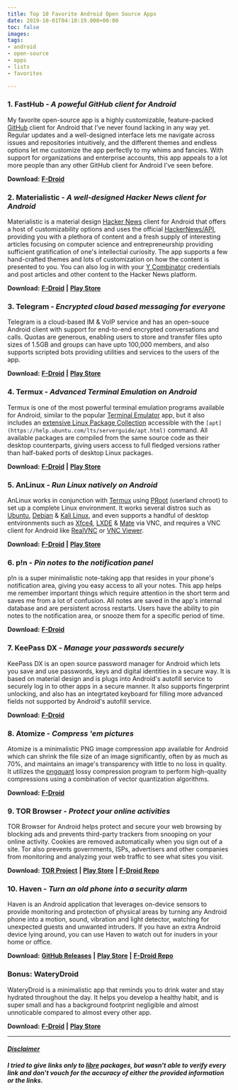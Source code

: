 ```yaml
---
title: Top 10 Favorite Android Open Source Apps
date: 2019-10-01T04:10:19.000+00:00
toc: false
images: 
tags:
- android
- open-source
- apps
- lists
- favorites

---
```

### **1. FastHub - _A poweful GitHub client for Android_**

My favorite open-source app is a highly customizable, feature-packed [GitHub](https://github.com/) client for Android that I've never found lacking in any way yet. Regular updates and a well-designed interface lets me navigate across issues and repositories intuitively, and the different themes and endless options let me customize the app perfectly to my whims and fancies. With support for organizations and enterprise accounts, this app appeals to a lot more people than any other GitHub client for Android I've seen before.

**Download:** [**F-Droid**](https://f-droid.org/packages/com.fastaccess.github.libre)

### **2. Materialistic - _A well-designed Hacker News client for Android_**

Materialistic is a material design [Hacker News](https://news.ycombinator.com/) client for Android that offers a host of customizability options and uses the official [HackerNews/API](https://github.com/HackerNews/API), providing you with a plethora of content and a fresh supply of interesting articles focusing on computer science and entrepreneurship providing sufficient gratification of one's intellectial curiosity. The app supports a few hand-crafted themes and lots of customization on how the content is presented to you. You can also log in with your [Y Combinator](https://www.ycombinator.com) credentials and post articles and other content to the Hacker News platform.

**Download:** [**F-Droid**](https://f-droid.org/en/packages/io.github.hidroh.materialistic) **|** [**Play Store**](https://play.google.com/store/apps/details?id=io.github.hidroh.materialistic)

### **3. Telegram - _Encrypted cloud based messaging for everyone_**

Telegram is a cloud-based IM & VoIP service and has an open-souce Android client with support for end-to-end encrypted conversations and calls. Quotas are generous, enabling users to store and transfer files upto sizes of 1.5GB and groups can have upto 100,000 members, and also supports scripted bots providing utilities and services to the users of the app.

**Download:** [**F-Droid**](https://f-droid.org/en/packages/org.telegram.messenger) **|** [**Play Store**](https://play.google.com/store/apps/details?id=org.telegram.messenger)

### **4. Termux - _Advanced Terminal Emulation on Android_**

Termux is one of the most powerful terminal emulation programs available for Android, similar to the popular [Terminal Emulator](https://bit.ly/1fBM2yV) app, but it also includes an [extensive Linux Package Collection](https://github.com/termux/termux-packages/tree/master/packages) accessible with the `[apt](https://help.ubuntu.com/lts/serverguide/apt.html)` command. All available packages are compiled from the same source code as their desktop counterparts, giving users access to full fledged versions rather than half-baked ports of desktop Linux packages.

**Download:** [**F-Droid**](https://f-droid.org/en/packages/com.termux) **|** [**Play Store**](https://play.google.com/store/apps/details?id=com.termux)

### **5. AnLinux - _Run Linux natively on Android_**

AnLinux works in conjunction with [Termux](#4-termux-advanced-terminal-emulation-on-android) using [PRoot](https://github.com/proot-me/PRoot) (userland chroot) to set up a complete Linux environment. It works several distros such as [Ubuntu](https://www.ubuntu.com/), [Debian](https://www.debian.org/) & [Kali Linux](https://www.kali.org/), and even supports a handful of desktop entvironments such as [Xfce4](https://xfce.org/), [LXDE](https://lxde.org/) & [Mate](https://mate-desktop.org/) via VNC, and requires a VNC client for Android like [RealVNC](https://play.google.com/store/apps/details?id=com.realvnc.viewer.android) or [VNC Viewer](https://play.google.com/store/apps/details?id=android.androidVNC).

**Download:** [**F-Droid**](https://f-droid.org/en/packages/exa.lnx.a) **|** [**Play Store**](https://play.google.com/store/apps/details?id=exa.lnx.a)

### **6. p!n - _Pin notes to the notification panel_**

p!n is a super minimalistic note-taking app that resides in your phone's notification area, giving you easy access to all your notes. This app helps me remember important things which require attention in the short term and saves me from a lot of confusion. All notes are saved in the app's internal database and are persistent across restarts. Users have the ability to pin notes to the notification area, or snooze them for a specific period of time.

**Download:** [**F-Droid**](https://f-droid.org/en/packages/de.nproth.pin)

### **7. KeePass DX - _Manage your passwords securely_**

KeePass DX is an open source password manager for Android which lets you save and use passwords, keys and digital identities in a secure way. It is based on material design and is plugs into Android's autofill service to securely log in to other apps in a secure manner. It also supports fingerprint unlocking, and also has an integrtated keyboard for filling more advanced fields not supported by Android's autofill service.

**Download:** [**F-Droid**](https://f-droid.org/en/packages/com.kunzisoft.keepass.libre)

### **8. Atomize - _Compress 'em pictures_**

Atomize is a minimalistic PNG image compression app available for Android which can shrink the file size of an image significantly, often by as much as 70%, and maintains an image's transparency with little to no loss in quality. It utilizes the [pngquant](https://pngquant.org/) lossy compression program to perform high-quality compressions using a combination of vector quantization algorithms.

**Download:** [**F-Droid**](https://f-droid.org/en/packages/com.wrmndfzzy.atomize)

### **9. TOR Browser - _Protect your online activities_**

TOR Browser for Android helps protect and secure your web browsing by blocking ads and prevents third-party trackers from snooping on your online activity. Cookies are removed automatically when you sign out of a site. Tor also prevents governments, ISPs, advertisers and other companies from monitoring and analyzing your web traffic to see what sites you visit.

**Download:** [**TOR Project**](https://www.torproject.org/download/#android) **|** [**Play Store**](https://play.google.com/store/apps/details?id=org.torproject.torbrowser) **|** [**F-Droid Repo**](https://guardianproject.info/fdroid)

### **10. Haven - _Turn an old phone into a security alarm_**

Haven is an Android application that leverages on-device sensors to provide monitoring and protection of physical areas by turning any Android phone into a motion, sound, vibration and light detector, watching for unexpected guests and unwanted intruders. If you have an extra Android device lying around, you can use Haven to watch out for inuders in your home or office.

**Download:** [**GitHub Releases**](https://github.com/guardianproject/haven/releases) **|** [**Play Store**](https://play.google.com/store/apps/details?id=org.havenapp.main) **|** [**F-Droid Repo**](https://guardianproject.github.io/haven-nightly/fdroid/repo/)

### **Bonus: WateryDroid**

WateryDroid is a minimalistic app that reminds you to drink water and stay hydrated throughout the day. It helps you develop a healthy habit, and is super small and has a background footprint negligible and almost unnoticable compared to almost every other app.

**Download:** [**F-Droid**](https://f-droid.org/en/packages/tmendes.com.waterydroid) **|** [**Play Store**](https://play.google.com/store/apps/details?id=tmendes.com.waterydroid)

***

#### [**_Disclaimer_**](/disclaimer)

##### **I tried to give links only to** [**libre**](https://en.wikipedia.org/wiki/Free_software) **packages, but wasn't able to verify every link and don't vouch for the accuracy of either the provided information or the links.**